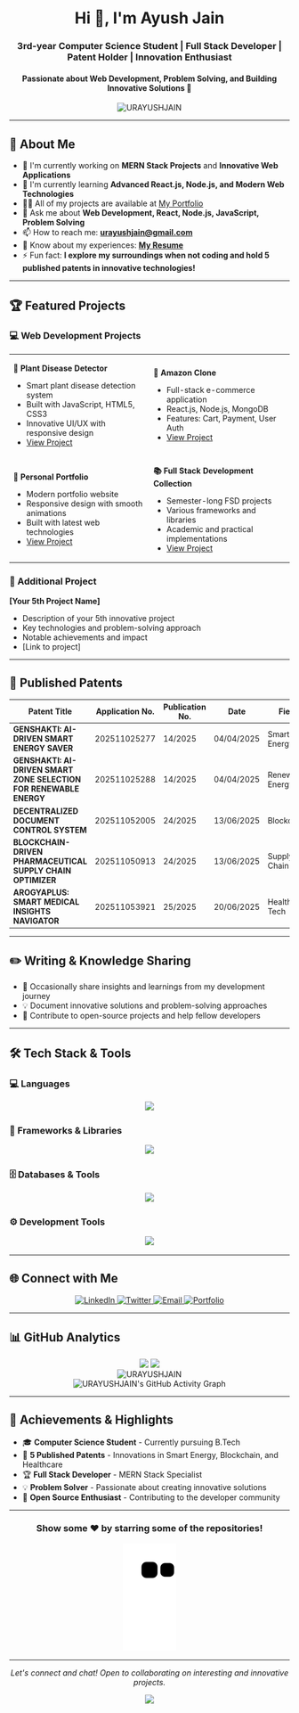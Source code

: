 <h1 align="center">Hi 👋, I'm Ayush Jain</h1>
<h3 align="center">3rd-year Computer Science Student | Full Stack Developer | Patent Holder | Innovation Enthusiast</h3>
<h4 align="center">Passionate about Web Development, Problem Solving, and Building Innovative Solutions 🚀</h4>

<p align="center">
  <img src="https://komarev.com/ghpvc/?username=URAYUSHJAIN&label=Profile%20views&color=0e75b6&style=flat" alt="URAYUSHJAIN" />
</p>

---

## 🎯 About Me

- 🔭 I'm currently working on **MERN Stack Projects** and **Innovative Web Applications**
- 🌱 I'm currently learning **Advanced React.js, Node.js, and Modern Web Technologies**
- 👨‍💻 All of my projects are available at [My Portfolio](https://urayushjain.netlify.app/)
- 💬 Ask me about **Web Development, React, Node.js, JavaScript, Problem Solving**
- 📫 How to reach me: **urayushjain@gmail.com**
- 📄 Know about my experiences: **[My Resume](https://drive.google.com/file/d/1blI7Nqdd05OyUxBKjWBchmucsfwygeDp/view?usp=sharing)**
- ⚡ Fun fact: **I explore my surroundings when not coding and hold 5 published patents in innovative technologies!**

---

## 🏆 Featured Projects

### 💻 Web Development Projects
<table>
<tr>
<td width="50%">

**🌿 Plant Disease Detector**
- Smart plant disease detection system
- Built with JavaScript, HTML5, CSS3
- Innovative UI/UX with responsive design
- [View Project](https://github.com/URAYUSHJAIN/-Plant-Disease-Detector)

</td>
<td width="50%">

**🛒 Amazon Clone**
- Full-stack e-commerce application
- React.js, Node.js, MongoDB
- Features: Cart, Payment, User Auth
- [View Project](https://github.com/URAYUSHJAIN/FSD-class-amazonclone)

</td>
</tr>
<tr>
<td width="50%">

**🎨 Personal Portfolio**
- Modern portfolio website
- Responsive design with smooth animations
- Built with latest web technologies
- [View Project](https://urayushjain.netlify.app/)

</td>
<td width="50%">

**📚 Full Stack Development Collection**
- Semester-long FSD projects
- Various frameworks and libraries
- Academic and practical implementations
- [View Project](https://github.com/URAYUSHJAIN/FSD-CLASS-SEM5)

</td>
</tr>
</table>

### 🔧 Additional Project
**[Your 5th Project Name]**
- Description of your 5th innovative project
- Key technologies and problem-solving approach
- Notable achievements and impact
- [Link to project]

---

## 📜 Published Patents

<div align="center">

| Patent Title | Application No. | Publication No. | Date | Field |
|--------------|-----------------|-----------------|------|-------|
| **GENSHAKTI: AI-DRIVEN SMART ENERGY SAVER** | 202511025277 | 14/2025 | 04/04/2025 | Smart Energy |
| **GENSHAKTI: AI-DRIVEN SMART ZONE SELECTION FOR RENEWABLE ENERGY** | 202511025288 | 14/2025 | 04/04/2025 | Renewable Energy |
| **DECENTRALIZED DOCUMENT CONTROL SYSTEM** | 202511052005 | 24/2025 | 13/06/2025 | Blockchain |
| **BLOCKCHAIN-DRIVEN PHARMACEUTICAL SUPPLY CHAIN OPTIMIZER** | 202511050913 | 24/2025 | 13/06/2025 | Supply Chain |
| **AROGYAPLUS: SMART MEDICAL INSIGHTS NAVIGATOR** | 202511053921 | 25/2025 | 20/06/2025 | Healthcare Tech |

</div>

---

## ✏️ Writing & Knowledge Sharing

- 📝 Occasionally share insights and learnings from my development journey
- 💡 Document innovative solutions and problem-solving approaches
- 🤝 Contribute to open-source projects and help fellow developers

---

## 🛠️ Tech Stack & Tools

### 💻 Languages
<p align="center">
  <img src="https://skillicons.dev/icons?i=c,java,js,html,css" />
</p>

### 🚀 Frameworks & Libraries
<p align="center">
  <img src="https://skillicons.dev/icons?i=react,nodejs,express,tailwind,bootstrap" />
</p>

### 🗄️ Databases & Tools
<p align="center">
  <img src="https://skillicons.dev/icons?i=mongodb,mysql,firebase,postman" />
</p>

### ⚙️ Development Tools
<p align="center">
  <img src="https://skillicons.dev/icons?i=git,github,vscode,figma,linux" />
</p>

---

## 🌐 Connect with Me

<p align="center">
  <a href="https://www.linkedin.com/in/urayushjain/" target="_blank">
    <img src="https://img.shields.io/badge/-LinkedIn-0077B5?style=for-the-badge&logo=linkedin&logoColor=white" alt="LinkedIn"/>
  </a>
  <a href="https://x.com/urayushjain" target="_blank">
    <img src="https://img.shields.io/badge/-Twitter-1DA1F2?style=for-the-badge&logo=twitter&logoColor=white" alt="Twitter"/>
  </a>
  <a href="mailto:urayushjain@gmail.com" target="_blank">
    <img src="https://img.shields.io/badge/-Email-D14836?style=for-the-badge&logo=gmail&logoColor=white" alt="Email"/>
  </a>
  <a href="https://urayushjain.netlify.app/" target="_blank">
    <img src="https://img.shields.io/badge/-Portfolio-000000?style=for-the-badge&logo=firefox&logoColor=white" alt="Portfolio"/>
  </a>
</p>

---

## 📊 GitHub Analytics

<div align="center">
  <img height="180em" src="https://github-readme-stats.vercel.app/api?username=URAYUSHJAIN&show_icons=true&theme=tokyonight&include_all_commits=true&count_private=true"/>
  <img height="180em" src="https://github-readme-stats.vercel.app/api/top-langs/?username=URAYUSHJAIN&layout=compact&langs_count=7&theme=tokyonight"/>
</div>

<div align="center">
  <img src="https://github-readme-streak-stats.herokuapp.com/?user=URAYUSHJAIN&theme=tokyonight" alt="URAYUSHJAIN" />
</div>

<div align="center">
  <img src="https://github-readme-activity-graph.vercel.app/graph?username=URAYUSHJAIN&theme=tokyo-night" alt="URAYUSHJAIN's GitHub Activity Graph"/>
</div>

---

## 🏅 Achievements & Highlights

- 🎓 **Computer Science Student** - Currently pursuing B.Tech
- 🔬 **5 Published Patents** - Innovations in Smart Energy, Blockchain, and Healthcare
- 🏆 **Full Stack Developer** - MERN Stack Specialist
- 💡 **Problem Solver** - Passionate about creating innovative solutions
- 🌟 **Open Source Enthusiast** - Contributing to the developer community

---

<div align="center">
  <h3>Show some ❤️ by starring some of the repositories!</h3>
  
  ![Snake animation](https://github.com/URAYUSHJAIN/URAYUSHJAIN/blob/output/github-contribution-grid-snake.svg)
</div>

---

<p align="center">
  <i>Let's connect and chat! Open to collaborating on interesting and innovative projects.</i>
</p>

<p align="center">
  <img src="https://capsule-render.vercel.app/api?type=waving&color=gradient&height=100&section=footer"/>
</p>

